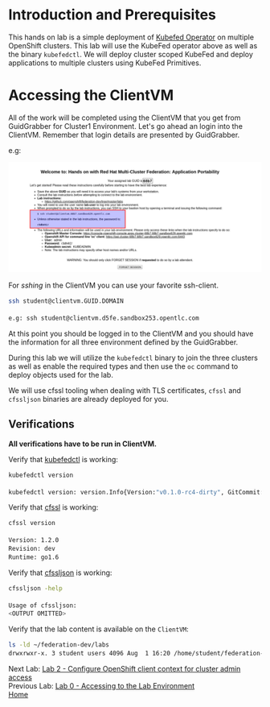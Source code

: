 <a id="markdown-introduction-and-prerequisites" name="introduction-and-prerequisites"></a>
# Introduction and Prerequisites

This hands on lab is a simple deployment of [Kubefed Operator](https://operatorhub.io/operator/kubefed-operator) on multiple OpenShift
clusters. This lab will use the KubeFed operator above as well as the binary `kubefedctl`.
We will deploy cluster scoped KubeFed and deploy applications to multiple clusters using KubeFed Primitives.

<a id="markdown-accessing-the-clientvm" name="accessing-the-clientvm"></a>
# Accessing the ClientVM
All of the work will be completed using the ClientVM that you get from GuidGrabber for Cluster1 Environment. Let's go ahead an login into the ClientVM. Remember that login details are presented by GuidGrabber.

e.g:

![SSH Details GuidGrabber](assets/ssh-details-gg.png)

For *sshing* in the ClientVM you can use your favorite ssh-client.

~~~sh
ssh student@clientvm.GUID.DOMAIN

e.g: ssh student@clientvm.d5fe.sandbox253.opentlc.com
~~~

At this point you should be logged in to the ClientVM and you should have the information for all three environment defined by the GuidGrabber.

During this lab we will utilize the `kubefedctl` binary to join the three clusters
as well as enable the required types and then use the `oc` command to deploy objects used for the lab.

We will use cfssl tooling when dealing with TLS certificates, `cfssl` and `cfssljson` binaries are already deployed for you.

<a id="markdown-verifications" name="verifications"></a>
## Verifications

**All verifications have to be run in ClientVM.**

Verify that [kubefedctl](https://github.com/kubernetes-sigs/kubefed/releases/tag/v0.1.0-rc4) is working:

~~~sh
kubefedctl version

kubefedctl version: version.Info{Version:"v0.1.0-rc4-dirty", GitCommit:"2dbec10d6bef12ebcd21744ccb50eb4e8cfcfeaa", GitTreeState:"dirty", BuildDate:"2019-07-19T23:38:14Z", GoVersion:"go1.12.5", Compiler:"gc", Platform:"linux/amd64"}
~~~

Verify that [cfssl](https://pkg.cfssl.org/R1.2/cfssl_linux-amd64) is working:

~~~sh
cfssl version

Version: 1.2.0
Revision: dev
Runtime: go1.6
~~~

Verify that [cfssljson](https://pkg.cfssl.org/R1.2/cfssljson_linux-amd64) is working:

~~~sh
cfssljson -help

Usage of cfssljson:
<OUTPUT OMITTED>
~~~

Verify that the lab content is available on the `ClientVM`:

~~~sh
ls -ld ~/federation-dev/labs
drwxrwxr-x. 3 student users 4096 Aug  1 16:20 /home/student/federation-dev/labs/
~~~

Next Lab: [Lab 2 - Configure OpenShift client context for cluster admin access](./2.md)<br>
Previous Lab: [Lab 0 - Accessing to the Lab Environment](./intro.md)<br>
[Home](../README.md)
